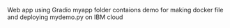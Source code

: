Web app using Gradio
myapp folder contaions demo for making docker file and deploying mydemo.py on IBM cloud
